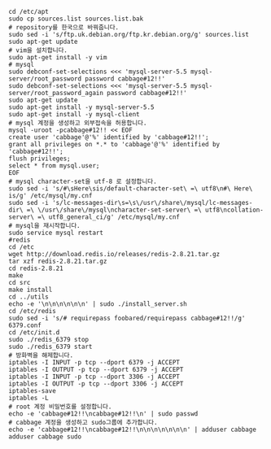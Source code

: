     cd /etc/apt
    sudo cp sources.list sources.list.bak
    # repository를 한국으로 바꿔줍니다.
    sudo sed -i 's/ftp.uk.debian.org/ftp.kr.debian.org/g' sources.list
    sudo apt-get update
    # vim을 설치합니다.
    sudo apt-get install -y vim
    # mysql
    sudo debconf-set-selections <<< 'mysql-server-5.5 mysql-server/root_password password cabbage#12!!'
    sudo debconf-set-selections <<< 'mysql-server-5.5 mysql-server/root_password_again password cabbage#12!!'
    sudo apt-get update
    sudo apt-get install -y mysql-server-5.5
    sudo apt-get install -y mysql-client
    # mysql 계정을 생성하고 외부접속을 허용합니다.
    mysql -uroot -pcabbage#12!! << EOF
    create user 'cabbage'@'%' identified by 'cabbage#12!!';
    grant all privileges on *.* to 'cabbage'@'%' identified by 'cabbage#12!!';
    flush privileges;
    select * from mysql.user;
    EOF
    # mysql character-set을 utf-8 로 설정합니다.
    sudo sed -i 's/#\sHere\sis/default-character-set\ =\ utf8\n#\ Here\ is/g' /etc/mysql/my.cnf
    sudo sed -i 's/lc-messages-dir\s=\s\/usr\/share\/mysql/lc-messages-dir\ =\ \/usr\/share\/mysql\ncharacter-set-server\ =\ utf8\ncollation-server\ =\ utf8_general_ci/g' /etc/mysql/my.cnf
    # mysql을 재시작합니다.
    sudo service mysql restart
    #redis
    cd /etc
    wget http://download.redis.io/releases/redis-2.8.21.tar.gz
    tar xzf redis-2.8.21.tar.gz
    cd redis-2.8.21
    make
    cd src
    make install
    cd ../utils
    echo -e '\n\n\n\n\n\n' | sudo ./install_server.sh
    cd /etc/redis
    sudo sed -i 's/# requirepass foobared/requirepass cabbage#12!!/g' 6379.conf
    cd /etc/init.d
    sudo ./redis_6379 stop
    sudo ./redis_6379 start
    # 방화벽을 해제합니다.
    iptables -I INPUT -p tcp --dport 6379 -j ACCEPT
    iptables -I OUTPUT -p tcp --dport 6379 -j ACCEPT
    iptables -I INPUT -p tcp --dport 3306 -j ACCEPT
    iptables -I OUTPUT -p tcp --dport 3306 -j ACCEPT
    iptables-save
    iptables -L
    # root 계정 비밀번호를 설정합니다.
    echo -e 'cabbage#12!!\ncabbage#12!!\n' | sudo passwd
    # cabbage 계정을 생성하고 sudo그룹에 추가합니다.
    echo -e 'cabbage#12!!\ncabbage#12!!\n\n\n\n\n\n\n' | adduser cabbage
    adduser cabbage sudo
